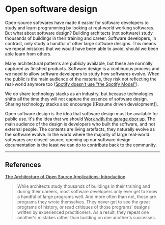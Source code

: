 # Open software design
Open-source softwares have made it easier for software developers to study and learn programming by looking at real-world working softwares. But what about software design? Building architects (not software) study thousands of buildings in their training and career. Software developers, in contrast, only study a handful of other large software designs. This means we repeat mistakes that we would have been able to avoid, should we been able learn from others.

Many architectural patterns are publicly available, but these are normally captured as finished products. Software design is a continuous process and we need to allow software developers to study how softwares evolve. When the public is the main audience of the materials, they risk not reflecting the real-world anymore too ([Spotify doesn't use "the Spotify Model"](https://www.jeremiahlee.com/posts/failed-squad-goals/)).

We do share technology stacks as an industry, but because technologies shifts all the time they will not capture the essence of software design. Sharing technology stacks also encourage [[Resume driven development]].

Open software design is the idea that software design must be available for public use. It's the idea that we should [Work with the garage door up](https://notes.andymatuschak.org/Work_with_the_garage_door_up). The main audience of the design is developers who built the software, and not external people. The contents are living artefacts, they naturally evolve as the software evolve. In the world where the majority of large real-world softwares are closed-source, opening up our software design documentation is the least we can do to contribute back to the community.

---
## References
[The Architecture of Open Source Applications: Introduction](http://www.aosabook.org/en/intro1.html)
> While architects study thousands of buildings in their training and during their careers, most software developers only ever get to know a handful of large programs well. And more often than not, those are programs they wrote themselves. They never get to see the great programs of history, or read critiques of those programs' designs written by experienced practitioners. As a result, they repeat one another's mistakes rather than building on one another's successes.

<!-- #evergreen #softwaredesign -->

<!-- {BearID:73AF9DD6-056E-4AA9-8051-A7739132CE2A-1543-0000914A0AAFA8C6} -->

